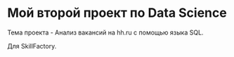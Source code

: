 # Мой второй проект по Data Science

Тема проекта - Анализ вакансий на hh.ru с помощью языка SQL.  

Для SkillFactory.
